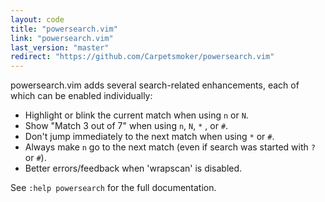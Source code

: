 ```yaml
---
layout: code
title: "powersearch.vim"
link: "powersearch.vim"
last_version: "master"
redirect: "https://github.com/Carpetsmoker/powersearch.vim"
---
```


powersearch.vim adds several search-related enhancements, each of which can be
enabled individually:

- Highlight or blink the current match when using `n` or `N`.
- Show "Match 3 out of 7" when using `n`, `N`, `*` , or `#`.
- Don't jump immediately to the next match when using `*` or `#`.
- Always make `n` go to the next match (even if search was started with `?` or
  `#`).
- Better errors/feedback when 'wrapscan' is disabled.

See `:help powersearch` for the full documentation.
